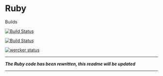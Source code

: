 Ruby
====

Builds

[![Build Status](https://travis-ci.org/ClikeX/skyhook_ruby.svg?branch=develop)](https://travis-ci.org/ClikeX/skyhook_ruby)

[![Build Status](https://drone.io/github.com/ClikeX/skyhook_ruby/status.png)](https://drone.io/github.com/ClikeX/skyhook_ruby/latest)

[![wercker status](https://app.wercker.com/status/2ca0c33a26935baf4633a891512bced1/m "wercker status")](https://app.wercker.com/project/bykey/2ca0c33a26935baf4633a891512bced1)

---

***The Ruby code has been rewritten, this readme will be updated***

---
